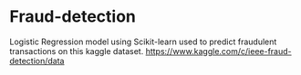 # Fraud-detection
Logistic Regression model using Scikit-learn used to predict fraudulent transactions 
 on this kaggle dataset.
https://www.kaggle.com/c/ieee-fraud-detection/data
